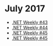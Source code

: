 # July 2017

+ [.NET Weekly #43](number-43.md)
+ [.NET Weekly #44](number-44.md)
+ [.NET Weekly #45](number-45.md)
+ [.NET Weekly #45](number-46.md)